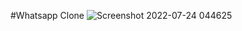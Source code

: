 #Whatsapp Clone
![Screenshot 2022-07-24 044625](https://user-images.githubusercontent.com/97222016/180625827-c48b1bfd-65ef-4e77-846f-2ad42c6aeb0a.png)
